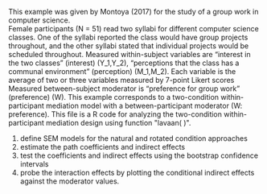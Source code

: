 This example was given by Montoya (2017) for the study of a group work in computer science.  
Female participants (N = 51) read two syllabi for different computer science classes.
One of the syllabi reported the class would have group projects throughout, and the other syllabi stated that individual projects would be scheduled throughout. 
Measured within-subject variables are “interest in the two classes” (interest) (Y_1,Y_2), “perceptions that the class has a communal environment” (perception) (M_1,M_2).
Each variable is the average of two or three variables measured by 7-point Likert scores
Measured between-subject moderator is “preference for group work” (preference) (W).
This example corresponds to a two-condition within-participant mediation model with a between-participant moderator (W: preference). 
This file is a R code for analyzing the two-condition within-participant mediation design using function "lavaan( )".
1. define SEM models for the natural and rotated condition approaches
2. estimate the path coefficients and indirect effects
3. test the coefficients and indirect effects using the bootstrap confidence intervals
4. probe the interaction effects by plotting the conditional indirect effects against the moderator values.
